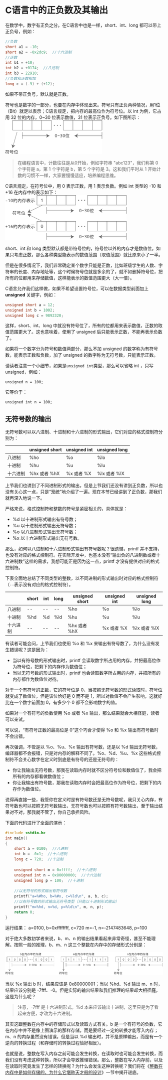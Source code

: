 # C语言中的正负数及其输出

在数学中，数字有正负之分。在C语言中也是一样，short、int、long 都可以带上正负号，例如：

```c
//负数
short a1 = -10;
short a2 = -0x2dc9;  //十六进制
//正数
int b1 = +10;
int b2 = +0174;  //八进制
int b3 = 22910;
//负数和正数相加
long c = (-9) + (+12);
```

如果不带正负号，默认就是正数。

符号也是数字的一部分，也要在内存中体现出来。符号只有正负两种情况，用1位（Bit）就足以表示；C语言规定，把内存的最高位作为符号位。以 int 为例，它占用 32 位的内存，0~30 位表示数值，31 位表示正负号。如下图所示：
![最高位是符号位](./images/111A25222-0.png)

> 在编程语言中，计数往往是从0开始，例如字符串 "abc123"，我们称第 0 个字符是 a，第 1 个字符是 b，第 5 个字符是 3。这和我们平时从 1 开始计数的习惯不一样，大家要慢慢适应，培养编程思维。

C语言规定，在符号位中，用 0 表示正数，用 1 表示负数。例如 int 类型的 -10 和 +16 在内存中的表示如下：
![负数-10和正数+16在内存中的存储](./images/111A22X9-1.jpg)

short、int 和 long 类型默认都是带符号位的，符号位以外的内存才是数值位。如果只考虑正数，那么各种类型能表示的数值范围（取值范围）就比原来小了一半。

但是在很多情况下，我们非常确定某个数字只能是正数，比如班级学生的人数、字符串的长度、内存地址等，这个时候符号位就是多余的了，就不如删掉符号位，把所有的位都用来存储数值，这样能表示的数值范围更大（大一倍）。

C语言允许我们这样做，如果不希望设置符号位，可以在数据类型前面加上 **unsigned** 关键字，例如：

```c
unsigned short a = 12;
unsigned int b = 1002;
unsigned long c = 9892320;
```

这样，short、int、long 中就没有符号位了，所有的位都用来表示数值，正数的取值范围更大了。这也意味着，使用了 unsigned 后只能表示正数，不能再表示负数了。

如果将一个数字分为符号和数值两部分，那么不加 unsigned 的数字称为有符号数，能表示正数和负数，加了 unsigned 的数字称为无符号数，只能表示正数。

请读者注意一个小细节，如果是`unsigned int`类型，那么可以省略 int ，只写 unsigned，例如：

```
unsigned n = 100;
```

它等价于：

```
unsigned int n = 100;
```

## 无符号数的输出

无符号数可以以八进制、十进制和十六进制的形式输出，它们对应的格式控制符分别为：

|          | unsigned short | unsigned int | unsigned long |
| -------- | -------------- | ------------ | ------------- |
| 八进制   | %ho            | %o           | %lo           |
| 十进制   | %hu            | %u           | %lu           |
| 十六进制 | %hx 或者 %hX   | %x 或者 %X   | %lx 或者 %lX  |


上节我们也讲到了不同进制形式的输出，但是上节我们还没有讲到正负数，所以也没有关心这一点，只是“笼统”地介绍了一遍。现在本节已经讲到了正负数，那我们就再深入地说一下。

严格来说，格式控制符和整数的符号是紧密相关的，具体就是：

- %d 以十进制形式输出有符号数；
- %u 以十进制形式输出无符号数；
- %o 以八进制形式输出无符号数；
- %x 以十六进制形式输出无符号数。


那么，如何以八进制和十六进制形式输出有符号数呢？很遗憾，printf 并不支持，也没有对应的格式控制符。在实际开发中，也基本没有“输出负的八进制数或者十六进制数”这样的需求，我想可能正是因为这一点，printf 才没有提供对应的格式控制符。

下表全面地总结了不同类型的整数，以不同进制的形式输出时对应的格式控制符（`--`表示没有对应的格式控制符）。

|          | short | int  | long | unsigned short | unsigned int | unsigned long |
| -------- | ----- | ---- | ---- | -------------- | ------------ | ------------- |
| 八进制   | --    | --   | --   | %ho            | %o           | %lo           |
| 十进制   | %hd   | %d   | %ld  | %hu            | %u           | %lu           |
| 十六进制 | --    | --   | --   | %hx 或者 %hX   | %x 或者 %X   | %lx 或者 %lX  |


有读者可能会问，上节我们也使用 %o 和 %x 来输出有符号数了，为什么没有发生错误呢？这是因为：

- 当以有符号数的形式输出时，printf 会读取数字所占用的内存，并把最高位作为符号位，把剩下的内存作为数值位；
- 当以无符号数的形式输出时，printf 也会读取数字所占用的内存，并把所有的内存都作为数值位对待。


对于一个有符号的正数，它的符号位是 0，当按照无符号数的形式读取时，符号位就变成了数值位，但是该位恰好是 0 而不是 1，所以对数值不会产生影响，这就好比在一个数字前面加 0，有多少个 0 都不会影响数字的值。

如果对一个有符号的负数使用 %o 或者 %x 输出，那么结果就会大相径庭，读者可以亲试。

可以说，“有符号正数的最高位是 0”这个巧合才使得 %o 和 %x 输出有符号数时不会出错。

再次强调，不管是以 %o、%u、%x 输出有符号数，还是以 %d 输出无符号数，编译器都不会报错，只是对内存的解释不同了。%o、%d、%u、%x 这些格式控制符不会关心数字在定义时到底是有符号的还是无符号的：

- 你让我输出无符号数，那我在读取内存时就不区分符号位和数值位了，我会把所有的内存都看做数值位；
- 你让我输出有符号数，那我在读取内存时会把最高位作为符号位，把剩下的内存作为数值位。


说得再直接一些，我管你在定义时是有符号数还是无符号数呢，我只关心内存，有符号数也可以按照无符号数输出，无符号数也可以按照有符号数输出，至于输出结果对不对，那我就不管了，你自己承担风险。

下面的代码进行了全面的演示：

```c
#include <stdio.h>
int main()
{
    short a = 0100;  //八进制
    int b = -0x1;  //十六进制
    long c = 720;  //十进制
   
    unsigned short m = 0xffff;  //十六进制
    unsigned int n = 0x80000000;  //十六进制
    unsigned long p = 100;  //十进制
   
    //以无符号的形式输出有符号数
    printf("a=%#ho, b=%#x, c=%ld\n", a, b, c);
    //以有符号数的形式输出无符号类型（只能以十进制形式输出）
    printf("m=%hd, n=%d, p=%ld\n", m, n, p);
    return 0;
}
```

运行结果：
a=0100, b=0xffffffff, c=720
m=-1, n=-2147483648, p=100

对于绝大多数初学者来说，b、m、n 的输出结果看起来非常奇怪，甚至不能理解。按照一般的推理，b、m、n 这三个整数在内存中的存储形式分别是：

![b、m、n三个整数在内存中的存储形式](./images/111A24219-2.jpg)

当以 %x 输出 b 时，结果应该是 0x80000001；当以 %hd、%d 输出 m、n 时，结果应该分别是 -7fff、-0。但是实际的输出结果和我们推理的结果却大相径庭，这是为什么呢？

> 注意，-7fff 是十六进制形式。%d 本来应该输出十进制，这里只是为了看起来方便，才改为十六进制。

其实这跟整数在内存中的存储形式以及读取方式有关。b 是一个有符号的负数，它在内存中并不是像上图演示的那样存储，而是要经过一定的转换才能写入内存；m、n 的内存虽然没有错误，但是当以 %d 输出时，并不是原样输出，而是有一个逆向的转换过程（和存储时的转换过程恰好相反）。

也就是说，整数在写入内存之前可能会发生转换，在读取时也可能会发生转换，而我们没有考虑这种转换，所以才会导致推理错误。那么，整数在写入内存前，以及在读取时究竟发生了怎样的转换呢？为什么会发生这种转换呢？我们将在《[整数在内存中是如何存储的，为什么它堪称天才般的设计](http://c.biancheng.net/view/vip_1761.html)》一节中揭开谜底。